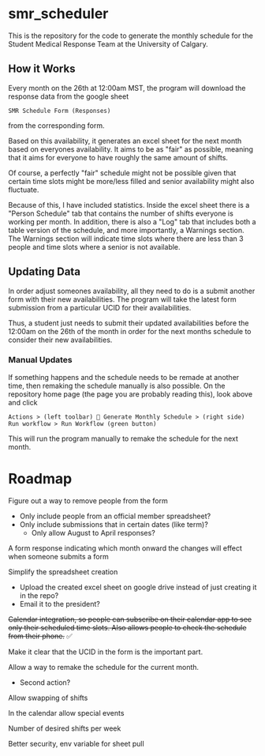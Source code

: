 # smr_scheduler
This is the repository for the code to generate the monthly schedule for the Student Medical Response Team at the University of Calgary.
## How it Works
Every month on the 26th at 12:00am MST, the program will download the response data from the google sheet
```
SMR Schedule Form (Responses)
```
from the corresponding form.

Based on this availability, it generates an excel sheet for the next month based on everyones availability. It aims to be as "fair" as possible, meaning that it aims for everyone to have roughly the same amount of shifts.

Of course, a perfectly "fair" schedule might not be possible given that certain time slots might be more/less filled and senior availability might also fluctuate.

Because of this, I have included statistics. Inside the excel sheet there is a "Person Schedule" tab that contains the number of shifts everyone is working per month. In addition, there is also a "Log" tab that includes both a table version of the schedule, and more importantly, a Warnings section. The Warnings section will indicate time slots where there are less than 3 people and time slots where a senior is not available.
## Updating Data
In order adjust someones availability, all they need to do is a submit another form with their new availabilities. The program will take the latest form submission from a particular UCID for their availabilities.

Thus, a student just needs to submit their updated availabilities before the 12:00am on the 26th of the month in order for the next months schedule to consider their new availabilities.
### Manual Updates
If something happens and the schedule needs to be remade at another time, then remaking the schedule manually is also possible. On the repository home page (the page you are probably reading this), look above and click
```
Actions > (left toolbar) 📅 Generate Monthly Schedule > (right side) Run workflow > Run Workflow (green button)
```
This will run the program manually to remake the schedule for the next month.
# Roadmap
Figure out a way to remove people from the form
- Only include people from an official member spreadsheet?
- Only include submissions that in certain dates (like term)?
  - Only allow August to April responses?

A form response indicating which month onward the changes will effect when someone submits a form

Simplify the spreadsheet creation
- Upload the created excel sheet on google drive instead of just creating it in the repo?
- Email it to the president?

~~Calendar integration, so people can subscribe on their calendar app to see only their scheduled time slots. Also allows people to check the schedule from their phone.~~ ✅

Make it clear that the UCID in the form is the important part.

Allow a way to remake the schedule for the current month.
- Second action?

Allow swapping of shifts

In the calendar allow special events

Number of desired shifts per week

Better security, env variable for sheet pull
